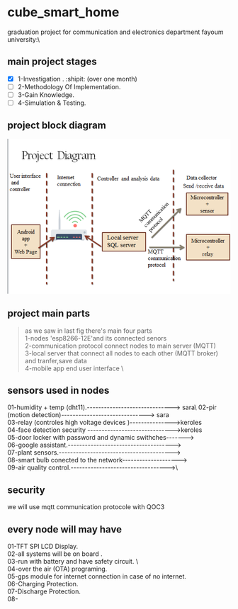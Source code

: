 # cube_smart_home
graduation project for communication and electronics department fayoum university:\
## main project stages 
- [x] 1-Investigation . :shipit:  (over one month) 
- [ ] 2-Methodology Of Implementation.
- [ ] 3-Gain Knowledge.
- [ ] 4-Simulation & Testing.

## project block diagram 
![](Screenshot.png)
## project main parts 
> as we saw in last fig there's main four parts \
1-nodes 'esp8266-12E'and its connected senors \
2-communication protocol connect nodes to main server (MQTT)\
3-local server that connect all nodes to each other (MQTT broker) and tranfer,save data \
4-mobile app end user interface  \

## sensors used in nodes 
01-humidity + temp (dht11).------------------------------> sara\ 
02-pir   (motion detection)------------------------------> sara \
03-relay (controles high voltage devices )--------------->keroles \
04-face detection security ------------------------------>keroles \
05-door locker with password and dynamic swithches------->\
06-google assistant.------------------------------------->\
07-plant sensors.---------------------------------------->\
08-smart bulb conected to the network-------------------->\
09-air quality control.---------------------------------->\

## security
we will use mqtt communication protocole with QOC3

## every node will may have 
01-TFT SPI LCD Display. \
02-all systems will be on board .\
03-run with battery and have safety circuit. \  
04-over the air (OTA) programing.\
05-gps module for internet connection in case of no internet.\
06-Charging Protection.\
07-Discharge Protection.\
08-
